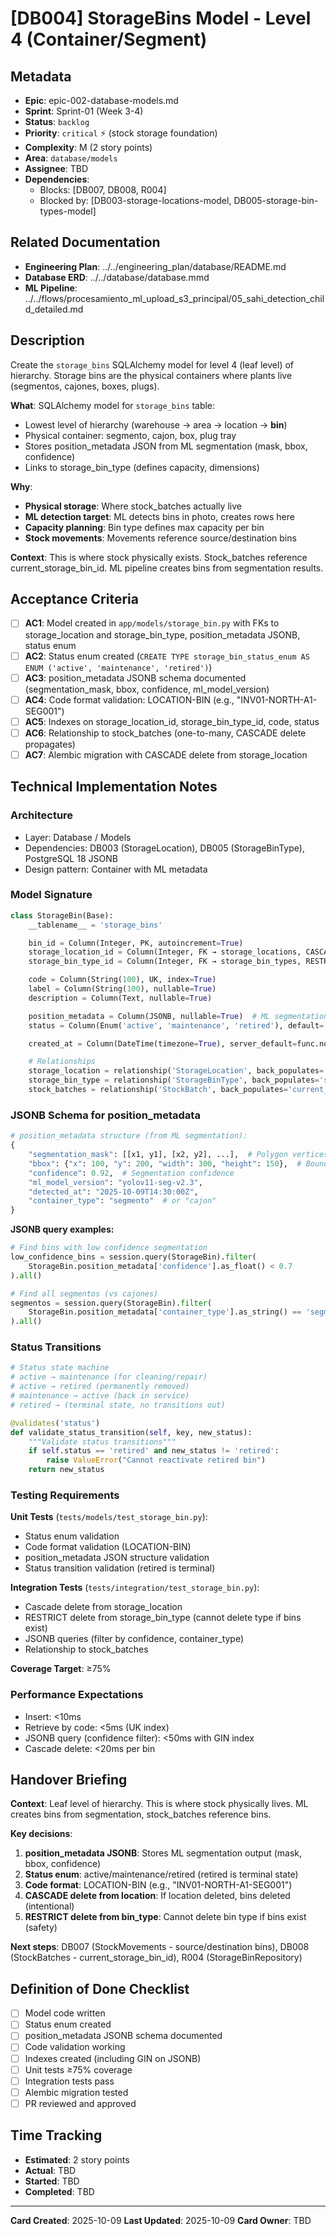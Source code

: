 # [DB004] StorageBins Model - Level 4 (Container/Segment)

## Metadata
- **Epic**: epic-002-database-models.md
- **Sprint**: Sprint-01 (Week 3-4)
- **Status**: `backlog`
- **Priority**: `critical` ⚡ (stock storage foundation)
- **Complexity**: M (2 story points)
- **Area**: `database/models`
- **Assignee**: TBD
- **Dependencies**:
  - Blocks: [DB007, DB008, R004]
  - Blocked by: [DB003-storage-locations-model, DB005-storage-bin-types-model]

## Related Documentation
- **Engineering Plan**: ../../engineering_plan/database/README.md
- **Database ERD**: ../../database/database.mmd
- **ML Pipeline**: ../../flows/procesamiento_ml_upload_s3_principal/05_sahi_detection_child_detailed.md

## Description

Create the `storage_bins` SQLAlchemy model for level 4 (leaf level) of hierarchy. Storage bins are the physical containers where plants live (segmentos, cajones, boxes, plugs).

**What**: SQLAlchemy model for `storage_bins` table:
- Lowest level of hierarchy (warehouse → area → location → **bin**)
- Physical container: segmento, cajon, box, plug tray
- Stores position_metadata JSON from ML segmentation (mask, bbox, confidence)
- Links to storage_bin_type (defines capacity, dimensions)

**Why**:
- **Physical storage**: Where stock_batches actually live
- **ML detection target**: ML detects bins in photo, creates rows here
- **Capacity planning**: Bin type defines max capacity per bin
- **Stock movements**: Movements reference source/destination bins

**Context**: This is where stock physically exists. Stock_batches reference current_storage_bin_id. ML pipeline creates bins from segmentation results.

## Acceptance Criteria

- [ ] **AC1**: Model created in `app/models/storage_bin.py` with FKs to storage_location and storage_bin_type, position_metadata JSONB, status enum
- [ ] **AC2**: Status enum created (`CREATE TYPE storage_bin_status_enum AS ENUM ('active', 'maintenance', 'retired')`)
- [ ] **AC3**: position_metadata JSONB schema documented (segmentation_mask, bbox, confidence, ml_model_version)
- [ ] **AC4**: Code format validation: LOCATION-BIN (e.g., "INV01-NORTH-A1-SEG001")
- [ ] **AC5**: Indexes on storage_location_id, storage_bin_type_id, code, status
- [ ] **AC6**: Relationship to stock_batches (one-to-many, CASCADE delete propagates)
- [ ] **AC7**: Alembic migration with CASCADE delete from storage_location

## Technical Implementation Notes

### Architecture
- Layer: Database / Models
- Dependencies: DB003 (StorageLocation), DB005 (StorageBinType), PostgreSQL 18 JSONB
- Design pattern: Container with ML metadata

### Model Signature

```python
class StorageBin(Base):
    __tablename__ = 'storage_bins'

    bin_id = Column(Integer, PK, autoincrement=True)
    storage_location_id = Column(Integer, FK → storage_locations, CASCADE, index=True)
    storage_bin_type_id = Column(Integer, FK → storage_bin_types, RESTRICT, index=True)

    code = Column(String(100), UK, index=True)
    label = Column(String(100), nullable=True)
    description = Column(Text, nullable=True)

    position_metadata = Column(JSONB, nullable=True)  # ML segmentation results
    status = Column(Enum('active', 'maintenance', 'retired'), default='active', index=True)

    created_at = Column(DateTime(timezone=True), server_default=func.now())

    # Relationships
    storage_location = relationship('StorageLocation', back_populates='storage_bins')
    storage_bin_type = relationship('StorageBinType', back_populates='storage_bins')
    stock_batches = relationship('StockBatch', back_populates='current_storage_bin')
```

### JSONB Schema for position_metadata

```python
# position_metadata structure (from ML segmentation):
{
    "segmentation_mask": [[x1, y1], [x2, y2], ...],  # Polygon vertices (px coords)
    "bbox": {"x": 100, "y": 200, "width": 300, "height": 150},  # Bounding box
    "confidence": 0.92,  # Segmentation confidence
    "ml_model_version": "yolov11-seg-v2.3",
    "detected_at": "2025-10-09T14:30:00Z",
    "container_type": "segmento"  # or "cajon"
}
```

**JSONB query examples:**
```python
# Find bins with low confidence segmentation
low_confidence_bins = session.query(StorageBin).filter(
    StorageBin.position_metadata['confidence'].as_float() < 0.7
).all()

# Find all segmentos (vs cajones)
segmentos = session.query(StorageBin).filter(
    StorageBin.position_metadata['container_type'].as_string() == 'segmento'
).all()
```

### Status Transitions

```python
# Status state machine
# active → maintenance (for cleaning/repair)
# active → retired (permanently removed)
# maintenance → active (back in service)
# retired → (terminal state, no transitions out)

@validates('status')
def validate_status_transition(self, key, new_status):
    """Validate status transitions"""
    if self.status == 'retired' and new_status != 'retired':
        raise ValueError("Cannot reactivate retired bin")
    return new_status
```

### Testing Requirements

**Unit Tests** (`tests/models/test_storage_bin.py`):
- Status enum validation
- Code format validation (LOCATION-BIN)
- position_metadata JSON structure validation
- Status transition validation (retired is terminal)

**Integration Tests** (`tests/integration/test_storage_bin.py`):
- Cascade delete from storage_location
- RESTRICT delete from storage_bin_type (cannot delete type if bins exist)
- JSONB queries (filter by confidence, container_type)
- Relationship to stock_batches

**Coverage Target**: ≥75%

### Performance Expectations
- Insert: <10ms
- Retrieve by code: <5ms (UK index)
- JSONB query (confidence filter): <50ms with GIN index
- Cascade delete: <20ms per bin

## Handover Briefing

**Context**: Leaf level of hierarchy. This is where stock physically lives. ML creates bins from segmentation, stock_batches reference bins.

**Key decisions**:
1. **position_metadata JSONB**: Stores ML segmentation output (mask, bbox, confidence)
2. **Status enum**: active/maintenance/retired (retired is terminal state)
3. **Code format**: LOCATION-BIN (e.g., "INV01-NORTH-A1-SEG001")
4. **CASCADE delete from location**: If location deleted, bins deleted (intentional)
5. **RESTRICT delete from bin_type**: Cannot delete bin type if bins exist (safety)

**Next steps**: DB007 (StockMovements - source/destination bins), DB008 (StockBatches - current_storage_bin_id), R004 (StorageBinRepository)

## Definition of Done Checklist

- [ ] Model code written
- [ ] Status enum created
- [ ] position_metadata JSONB schema documented
- [ ] Code validation working
- [ ] Indexes created (including GIN on JSONB)
- [ ] Unit tests ≥75% coverage
- [ ] Integration tests pass
- [ ] Alembic migration tested
- [ ] PR reviewed and approved

## Time Tracking
- **Estimated**: 2 story points
- **Actual**: TBD
- **Started**: TBD
- **Completed**: TBD

---

**Card Created**: 2025-10-09
**Last Updated**: 2025-10-09
**Card Owner**: TBD

